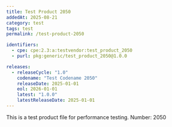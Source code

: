 ```yaml
---
title: Test Product 2050
addedAt: 2025-08-21
category: test
tags: test
permalink: /test-product-2050

identifiers:
  - cpe: cpe:2.3:a:testvendor:test_product_2050
  - purl: pkg:generic/test_product_2050@1.0.0

releases:
  - releaseCycle: "1.0"
    codename: "Test Codename 2050"
    releaseDate: 2025-01-01
    eol: 2026-01-01
    latest: "1.0.0"
    latestReleaseDate: 2025-01-01
---
```


This is a test product file for performance testing. Number: 2050

